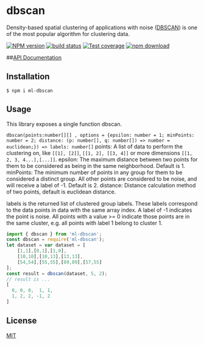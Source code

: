 # dbscan

Density-based spatial clustering of applications with noise ([DBSCAN](http://en.wikipedia.org/wiki/DBSCAN)) is one of the most popular algorithm for clustering data.

[![NPM version][npm-image]][npm-url]
[![build status][ci-image]][ci-url]
[![Test coverage][codecov-image]][codecov-url]
[![npm download][download-image]][download-url]

##[API Documentation](https://mljs.github.io/dbscan/)

## Installation

`$ npm i ml-dbscan`

## Usage

This library exposes a single function dbscan.

`dbscan(points:number[][] , options = {epsilon: number = 1; minPoints: number = 2; distance: (p: number[], q: number[]) => number = euclidean;}) => labels: number[]`
points: A list of data to perform the clustering on, like `[[1], [2]]`, `[[1, 2], [[3, 4]]` or more dimensions `[[1, 2, 3, 4...],[...]]`.
epsilon: The maximum distance between two points for them to be considered as being in the same neighborhood. Default is 1.
minPoints: The minimum number of points in any group for them to be considered a distinct group. All other points are considered to be noise, and will receive a label of -1. Default is 2.
distance: Distance calculation method of two points, default is euclidean distance.

labels is the returned list of clustered group labels. These labels correspond to the data points in data with the same array index. A label of -1 indicates the point is noise. All points with a value >= 0 indicate those points are in the same cluster, e.g. all points with label 1 belong to cluster 1.

```js
import { dbscan } from 'ml-dbscan';
const dbscan = require('ml-dbscan');
let dataset = var dataset = [
    [1,1],[0,1],[1,0],
    [10,10],[10,13],[13,13],
    [54,54],[55,55],[89,89],[57,55]
];
const result = dbscan(dataset, 5, 2);
// result is ...
[
  0, 0, 0,  1, 1,
  1, 2, 2, -1, 2
]
```

## License

[MIT](./LICENSE)

[npm-image]: https://img.shields.io/npm/v/ml-dbscan.svg
[npm-url]: https://www.npmjs.com/package/ml-dbscan
[ci-image]: https://github.com/mljs/dbscan/workflows/Node.js%20CI/badge.svg?branch=main
[ci-url]: https://github.com/mljs/dbscan/actions?query=workflow%3A%22Node.js+CI%22
[codecov-image]: https://img.shields.io/codecov/c/github/mljs/dbscan.svg
[codecov-url]: https://codecov.io/gh/mljs/dbscan
[download-image]: https://img.shields.io/npm/dm/ml-dbscan.svg
[download-url]: https://www.npmjs.com/package/ml-dbscan
